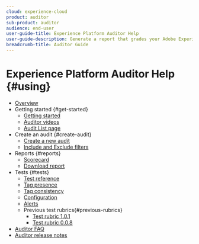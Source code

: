 ```yaml
---
cloud: experience-cloud
product: auditor
sub-product: auditor
audience: end-user
user-guide-title: Experience Platform Auditor Help
user-guide-description: Generate a report that grades your Adobe Experience Cloud implementation, with pointers on how to improve it.
breadcrumb-title: Auditor Guide
---
```


# Experience Platform Auditor Help {#using}

+ [Overview](overview.md)
+ Getting started {#get-started}
  + [Getting started](get-started/getting-started.md)
  + [Auditor videos](get-started/videos.md)
  + [Audit List page](get-started/audit-list.md)
+ Create an audit {#create-audit}
  + [Create a new audit](create-audit/create-new-audit.md)
  + [Include and Exclude filters](create-audit/filters.md)
+ Reports {#reports}
  + [Scorecard](reports/scorecard.md)
  + [Download report](reports/download-report.md)
+ Tests {#tests}
  + [Test reference](tests/test-reference.md)
  + [Tag presence](tests/test-ref-presence.md)
  + [Tag consistency](tests/test-ref-consistency.md)
  + [Configuration](tests/test-ref-cfg.md)
  + [Alerts](tests/test-ref-alerts.md)
  + Previous test rubrics{#previous-rubrics}
    + [Test rubric 1.0.1](tests/previous-rubrics/test-rubric1-0-1.md)
    + [Test rubric 0.0.8](tests/previous-rubrics/test-rubric1-0.md)
+ [Auditor FAQ](auditor-faq.md)
+ [Auditor release notes](release-notes.md)
